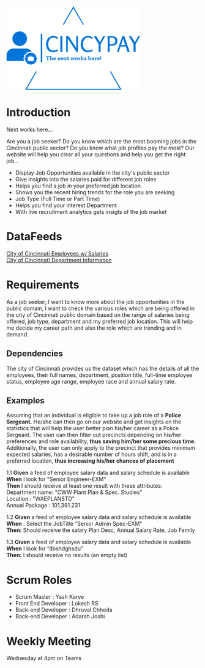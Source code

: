 <img src="https://github.com/dhruval-01/IS7024/blob/master/logo-no-background.png" width="350" alt="accessibility text">

# Introduction
Next works here...

Are you a job seeker? Do you know which are the most booming jobs in the Cincinnati public sector? Do you know what job profiles pay the most? Our website will help you clear all your questions and help you get the right job...

* Display Job Opportunities available in the city's public sector  
* Give insights into the salaries paid for different job roles
* Helps you find a job in your preferred job location 
* Shows you the recent hiring trends for the role you are seeking
* Job Type (Full Time or Part Time)
* Helps you find your interest Department
* With live recruitment analytics gets insigts of the job market 

# DataFeeds

<a href="https://data.cincinnati-oh.gov/Efficient-Service-Delivery/City-of-Cincinnati-Employees-w-Salaries/wmj4-ygbf">City of Cincinnati Employees w/ Salaries</a><br/>
<a href="https://data.cincinnati-oh.gov/Efficient-Service-Delivery/City-of-Cincinnati-Department-Information/txnn-6e6x">City of CincinnatI Department Information</a>

# Requirements
As a job seeker, I want to know more about the job opportunities in the public domain, I want to check the various roles which are being offered in the city of Cincinnati public domain based on the range of salaries being offered, job type, department and my preferred job location. This will help me decide my career path and also the role which are trending and in demand.

## Dependencies

The city of Cincinnati provides us the dataset which has the details of all the employees, their full names, department, position title, full-time employee status, employee age range, employee race and annual salary rate.

## Examples

Assuming that an individual is eligible to take up a job role of a <strong>Police Sergeant.</strong> He/she can then go on our website and get insights on the statistics that will help the user better plan his/her career as a Police Sergeant. The user can then filter out precincts depending on his/her preferences and role availability,<strong> thus saving him/her some precious time.</strong> Additionally, the user can only apply to the precinct that provides minimum expected salaries, has a desirable number of hours shift, and is in a preferred location, <strong>thus increasing his/her chances of placement</strong>

1.1
<strong>Given</strong> a feed of employee salary data and salary schedule is available <br>
   <strong>When</strong> I look for "Senior Engineer-EXM" <br>
   <strong>Then</strong> I should receive at least one result with these attributes:<br>
   Department name: "CWW Plant Plan & Spec. Studies"<br>
   Location : "WAEPLANSTD"	<br>
   Annual Package : 101,391.231 <br>
 
1.2
<strong>Given</strong> a feed of employee salary data and salary schedule is available<br/>
<strong>When</strong> : 
		Select the JobTitle "Senior Admin Spec-EXM" <br/>
		<strong>Then:</strong>
		Should receive the salary Plan Desc, Annual Salary Rate, Job Family 
 
 1.3
<strong>Given</strong> a feed of employee salary data and salary schedule is available <br/>
<strong>When</strong> I look for “dbshdghsdu” <br/>
<strong>Then:</strong> I should receive no results (an empty list)
   
   

# Scrum Roles

* Scrum Master : Yash Karve
* Front End Developer : Lokesh RS
* Back-end Developer : Dhruval Chheda
* Back-end Developer : Adarsh Joshi

# Weekly Meeting
 
 Wednesday at 4pm on Teams
